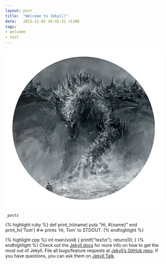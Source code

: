 ```yaml
---
layout: post
title:  "Welcome to Jekyll!"
date:   2015-12-02 10:41:31 +1100
tags:
- welcome
- test
---
```

![test](/img/about-me-big.png)

`_posts`

{% highlight ruby %}
def print_hi(name)
  puts "Hi, #{name}"
end
print_hi('Tom')
#=> prints 'Hi, Tom' to STDOUT.
{% endhighlight %}

{% highlight cpp %}
int main(void) {
  printf("test\n");
  return(0);
}
{% endhighlight %}
Check out the [Jekyll docs][jekyll-docs] for more info on how to get the most out of Jekyll. File all bugs/feature requests at [Jekyll’s GitHub repo][jekyll-gh]. If you have questions, you can ask them on [Jekyll Talk][jekyll-talk].

[jekyll-docs]: http://jekyllrb.com/docs/home
[jekyll-gh]:   https://github.com/jekyll/jekyll
[jekyll-talk]: https://talk.jekyllrb.com/
